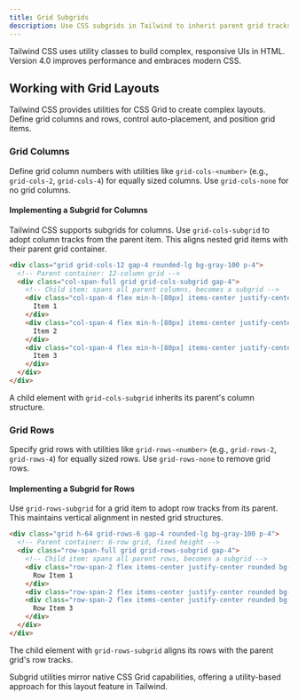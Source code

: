 ```yaml
---
title: Grid Subgrids
description: Use CSS subgrids in Tailwind to inherit parent grid tracks for aligned nested grid structures.
---
```


Tailwind CSS uses utility classes to build complex, responsive UIs in HTML. Version 4.0 improves performance and embraces modern CSS.

## Working with Grid Layouts

Tailwind CSS provides utilities for CSS Grid to create complex layouts. Define grid columns and rows, control auto-placement, and position grid items.

### Grid Columns

Define grid column numbers with utilities like `grid-cols-<number>` (e.g., `grid-cols-2`, `grid-cols-4`) for equally sized columns. Use `grid-cols-none` for no grid columns.

#### Implementing a Subgrid for Columns

Tailwind CSS supports subgrids for columns. Use `grid-cols-subgrid` to adopt column tracks from the parent item. This aligns nested grid items with their parent grid container.

```html tailwind
<div class="grid grid-cols-12 gap-4 rounded-lg bg-gray-100 p-4">
  <!-- Parent container: 12-column grid -->
  <div class="col-span-full grid grid-cols-subgrid gap-4">
    <!-- Child item: spans all parent columns, becomes a subgrid -->
    <div class="col-span-4 flex min-h-[80px] items-center justify-center rounded bg-blue-200 p-4">
      Item 1
    </div>
    <div class="col-span-4 flex min-h-[80px] items-center justify-center rounded bg-red-200 p-4">
      Item 2
    </div>
    <div class="col-span-4 flex min-h-[80px] items-center justify-center rounded bg-green-200 p-4">
      Item 3
    </div>
  </div>
</div>
```

A child element with `grid-cols-subgrid` inherits its parent's column structure.

### Grid Rows

Specify grid rows with utilities like `grid-rows-<number>` (e.g., `grid-rows-2`, `grid-rows-4`) for equally sized rows. Use `grid-rows-none` to remove grid rows.

#### Implementing a Subgrid for Rows

Use `grid-rows-subgrid` for a grid item to adopt row tracks from its parent. This maintains vertical alignment in nested grid structures.

```html tailwind
<div class="grid h-64 grid-rows-6 gap-4 rounded-lg bg-gray-100 p-4">
  <!-- Parent container: 6-row grid, fixed height -->
  <div class="row-span-full grid grid-rows-subgrid gap-4">
    <!-- Child item: spans all parent rows, becomes a subgrid -->
    <div class="row-span-2 flex items-center justify-center rounded bg-blue-200 p-4">
      Row Item 1
    </div>
    <div class="row-span-2 flex items-center justify-center rounded bg-red-200 p-4">Row Item 2</div>
    <div class="row-span-2 flex items-center justify-center rounded bg-green-200 p-4">
      Row Item 3
    </div>
  </div>
</div>
```

The child element with `grid-rows-subgrid` aligns its rows with the parent grid's row tracks.

Subgrid utilities mirror native CSS Grid capabilities, offering a utility-based approach for this layout feature in Tailwind.
